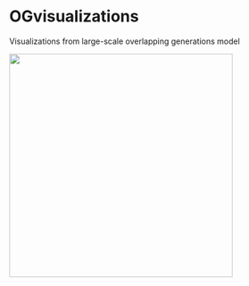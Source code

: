 # OGvisualizations
Visualizations from large-scale overlapping generations model


<img src="https://media.giphy.com/media/vbAgO7g49rI2s/200w_d.gif" style='width: 400px;'/>
